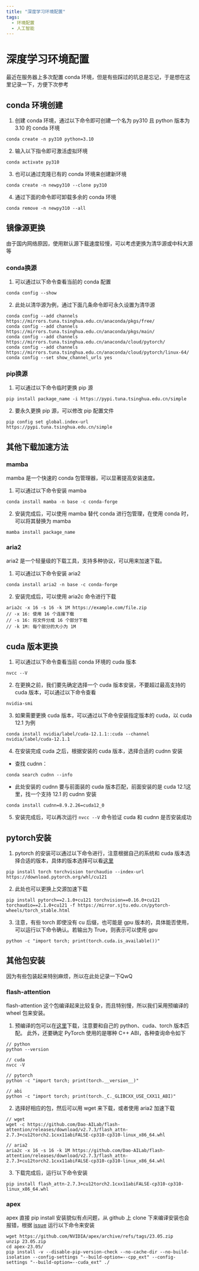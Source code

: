 ```yaml
---
title: "深度学习环境配置"
tags:
  - 环境配置
  - 人工智能
---
```


# 深度学习环境配置

最近在服务器上多次配置 conda 环境，但是有些踩过的坑总是忘记，于是想在这里记录一下，方便下次参考

## conda 环境创建

1. 创建 conda 环境，通过以下命令即可创建一个名为 py310 且 python 版本为 3.10 的 conda 环境

```
conda create -n py310 python=3.10
```

2. 输入以下指令即可激活虚拟环境

```
conda activate py310
```

3. 也可以通过克隆已有的 conda 环境来创建新环境

```
conda create -n newpy310 --clone py310
```

4. 通过下面的命令即可卸载多余的 conda 环境

```
conda remove -n newpy310 --all
```

## 镜像源更换

由于国内网络原因，使用默认源下载速度较慢，可以考虑更换为清华源或中科大源等

### conda换源

1. 可以通过以下命令查看当前的 conda 配置

```
conda config --show
```

2. 此处以清华源为例，通过下面几条命令即可永久设置为清华源

```
conda config --add channels https://mirrors.tuna.tsinghua.edu.cn/anaconda/pkgs/free/
conda config --add channels https://mirrors.tuna.tsinghua.edu.cn/anaconda/pkgs/main/
conda config --add channels https://mirrors.tuna.tsinghua.edu.cn/anaconda/cloud/pytorch/
conda config --add channels https://mirrors.tuna.tsinghua.edu.cn/anaconda/cloud/pytorch/linux-64/
conda config --set show_channel_urls yes
```

### pip换源

1. 可以通过以下命令临时更换 pip 源

```
pip install package_name -i https://pypi.tuna.tsinghua.edu.cn/simple
```

2. 要永久更换 pip 源，可以修改 pip 配置文件

```
pip config set global.index-url https://pypi.tuna.tsinghua.edu.cn/simple
```

## 其他下载加速方法

### mamba

mamba 是一个快速的 conda 包管理器，可以显著提高安装速度。

1. 可以通过以下命令安装 mamba

```
conda install mamba -n base -c conda-forge
```

2. 安装完成后，可以使用 mamba 替代 conda 进行包管理，在使用 conda 时，可以将其替换为 mamba

```
mamba install package_name
```

### aria2

aria2 是一个轻量级的下载工具，支持多种协议，可以用来加速下载。

1. 可以通过以下命令安装 aria2

```
conda install aria2 -n base -c conda-forge
```

2. 安装完成后，可以使用 aria2c 命令进行下载

```
aria2c -x 16 -s 16 -k 1M https://example.com/file.zip
// -x 16: 使用 16 个连接下载
// -s 16: 将文件分成 16 个部分下载
// -k 1M: 每个部分的大小为 1M
```

## cuda 版本更换

1. 可以通过以下命令查看当前 conda 环境的 cuda 版本

```
nvcc --V
```

2. 在更换之前，我们要先确定选择一个 cuda 版本安装，不要超过最高支持的 cuda 版本，可以通过以下命令查看

```
nvidia-smi
```

3. 如果需要更换 cuda 版本，可以通过以下命令安装指定版本的 cuda，以 cuda 12.1 为例

```
conda install nvidia/label/cuda-12.1.1::cuda --channel nvidia/label/cuda-12.1.1
```

4. 在安装完成 cuda 之后，根据安装的 cuda 版本，选择合适的 cudnn 安装

- 查找 cudnn：

```
conda search cudnn --info
```

- 此处安装的 cudnn 要与前面装的 cuda 版本匹配，前面安装的是 cuda 12.1这里，找一个支持 12.1 的 cudnn 安装

```
conda install cudnn=8.9.2.26=cuda12_0
```

5. 安装完成后，可以再次运行 `nvcc --V` 命令验证 cuda 和 cudnn 是否安装成功

## pytorch安装

1. pytorch 的安装可以通过以下命令进行，注意根据自己的系统和 cuda 版本选择合适的版本，具体的版本选择可以看[这里](https://pytorch.org/get-started/previous-versions/#linux-and-windows)

```
pip install torch torchvision torchaudio --index-url https://download.pytorch.org/whl/cu121
```

2. 此处也可以更换上交源加速下载

```
pip install pytorch==2.1.0+cu121 torchvision==0.16.0+cu121 torchaudio==2.1.0+cu121 -f https://mirror.sjtu.edu.cn/pytorch-wheels/torch_stable.html
```

3. 注意，有些 torch 即使没有 cu 后缀，也可能是 gpu 版本的，具体能否使用，可以运行以下命令确认。若输出为 True，则表示可以使用 gpu

```
python -c "import torch; print(torch.cuda.is_available())"
```

## 其他包安装

因为有些包装起来特别麻烦，所以在此处记录一下QwQ

### flash-attention

flash-attention 这个包编译起来比较复杂，而且特别慢，所以我们采用预编译的 wheel 包来安装。

1. 预编译的包可以在[这里](https://github.com/Dao-AILab/flash-attention/releases)下载，注意要和自己的 python、cuda、torch 版本匹配。 此外，还要确定 PyTorch 使用的是哪种 C++ ABI，各种查询命令如下

```
// python
python --version

// cuda
nvcc -V

// pytorch
python -c "import torch; print(torch.__version__)"

// abi
python -c "import torch; print(torch._C._GLIBCXX_USE_CXX11_ABI)"
```

2. 选择好相应的包，然后可以用 wget 来下载，或者使用 aria2 加速下载

```
// wget
wget -c https://github.com/Dao-AILab/flash-attention/releases/download/v2.7.3/flash_attn-2.7.3+cu12torch2.1cxx11abiFALSE-cp310-cp310-linux_x86_64.whl

// aria2
aria2c -x 16 -s 16 -k 1M https://github.com/Dao-AILab/flash-attention/releases/download/v2.7.3/flash_attn-2.7.3+cu12torch2.1cxx11abiFALSE-cp310-cp310-linux_x86_64.whl
```

3. 下载完成后，运行以下命令安装

```
pip install flash_attn-2.7.3+cu12torch2.1cxx11abiFALSE-cp310-cp310-linux_x86_64.whl
```

### apex

apex 直接 pip install 安装貌似有点问题，从 github 上 clone 下来编译安装也会报错，根据 [issue](https://github.com/NVIDIA/apex/issues/1594) 运行以下命令来安装

```
wget https://github.com/NVIDIA/apex/archive/refs/tags/23.05.zip
unzip 23.05.zip
cd apex-23.05/
pip install -v --disable-pip-version-check --no-cache-dir --no-build-isolation --config-settings "--build-option=--cpp_ext" --config-settings "--build-option=--cuda_ext" ./
```
